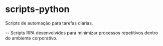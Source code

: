 # scripts-python
Scripts de automação para tarefas diárias.

-- Scripts RPA desenvolvidos para minimizar processos repetitivos dentro do ambiente corporativo.
